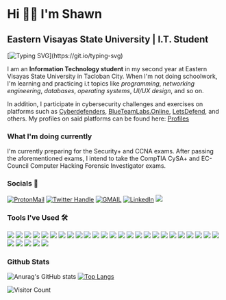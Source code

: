 # Hi 👋🏼 I'm Shawn 
## Eastern Visayas State University | I.T. Student

[![Typing SVG](https://readme-typing-svg.herokuapp.com?color=1B91A9&lines=Novice+Security+Researcher;Software+Engineer;DFIR+Aspirant;Python+Developer;Network+Engineer;Information+Technology+Student;)](https://git.io/typing-svg)

I am an **Information Technology student** in my second year at Eastern Visayas State University in Tacloban City. When I'm not doing schoolwork, I'm learning and practicing i.t topics like *programming*, *networking engineering*, *databases*, *operating systems*, *UI/UX design*, and so on.

In addition, I participate in cybersecurity challenges and exercises on platforms such as [Cyberdefenders](https://cyberdefenders.org/), [BlueTeamLabs.Online](https://blueteamlabs.online/), [LetsDefend](https://letsdefend.io/), and others. My profiles on said platforms can be found here: [Profiles](https://linktr.ee/m1cx)  

### What I'm doing currently
I'm currently preparing for the Security+ and CCNA exams. After passing the aforementioned exams, I intend to take the CompTIA CySA+ and EC-Council Computer Hacking Forensic Investigator exams.
  
  ### Socials 💬
  <a href="mailto:shawnmichaelsudaria14@proton.me"><img src="https://img.shields.io/badge/PROTONMAIL-shawnmichaelsudaria14%40proton.me-505264?style=for-the-badge&logo=protonmail&labelColor=505264" alt="ProtonMail" /></a> <a href="https://twitter.com/_m1cx_"><img src="https://img.shields.io/badge/TWITTER-%40__m1cx__-1DA1F2?style=for-the-badge&logo=twitter&labelColor=1DA1F2&logoColor=white" alt="Twitter Handle"/></a>
  <a href="mailto:shawnmichaelsudaria14gmail.com"><img src="https://img.shields.io/badge/GMAIL-shawnmichaelsudaria14%40gmail.com-17cf91?style=for-the-badge&logo=Microsoft+outlook&labelColor=17cf91" alt="GMAIL"/></a> <a href="https://www.linkedin.com/in/shawn-michael-sudaria/"><img src="https://img.shields.io/badge/LinkedIn-shawn%20michael%20sudaria-blue?style=for-the-badge&logo=linkedin&labelColor=blue" alt="LinkedIn"/></a> <a href="https://www.instagram.com/shun_micx/"><img src="https://img.shields.io/badge/INSTAGRAM-%40__m1cx__-4c68d7?style=for-the-badge&logo=instagram&labelColor=4c68d7" /></a>

### Tools I've Used 🛠️
<img src="https://img.shields.io/badge/html5-orange?style=for-the-badge&logo=html5&labelColor=orange&logoColor=white"/> <img src="https://img.shields.io/badge/css3-blue?style=for-the-badge&logo=css3&labelColor=blue&logoColor=white"/> <img src="https://img.shields.io/badge/Javascript-gray?style=for-the-badge&logo=javascript&labelColor=gray"/> <img src="https://img.shields.io/badge/bootstrap-purple?style=for-the-badge&logo=bootstrap&labelColor=purple&logoColor=white"/> <img src="https://img.shields.io/badge/python-darkgreen?style=for-the-badge&logo=python&labelColor=darkgreen&logoColor=white"/> <img src="https://img.shields.io/badge/C/C++-gray?style=for-the-badge&logo=c&labelColor=gray&logoColor=white"/>  <img src="https://img.shields.io/badge/vs code-0078d7?style=for-the-badge&logo=visual-studio-code&labelColor=0078d7"/> <img src="https://img.shields.io/badge/neovim-darkgreen?style=for-the-badge&logo=vim&labelColor=darkgreen"/> <img src="https://img.shields.io/badge/figma-pink?style=for-the-badge&logo=figma&labelColor=pink"/>  <img src="https://img.shields.io/badge/photoshop-darkblue?style=for-the-badge&logo=photoshop&labelColor=pink"/>  <img src="https://img.shields.io/badge/git-f77320?style=for-the-badge&logo=git&labelColor=f77320&logoColor=white"/> <img src="https://img.shields.io/badge/canva-34c2c7?style=for-the-badge&logo=canva&labelColor=34c2c7&logoColor=white"/> <img src="https://img.shields.io/badge/wireshark-3762f0?style=for-the-badge&logo=wireshark&labelColor=3762f0"/> <img src="https://img.shields.io/badge/volatility-f0183c?style=for-the-badge&logo=volatility&labelColor=f0183c"/> <img src="https://img.shields.io/badge/ftk imager-f0c518?style=for-the-badge&logo=ftk-imager&labelColor=f0c518"/>  <img src="https://img.shields.io/badge/autopsy-f05218?style=for-the-badge&logo=autopsy&labelColor=f05218"/>  <img src="https://img.shields.io/badge/packet tracer-4287f5?style=for-the-badge&logo=packet-tracer&labelColor=4287f5"/>  <img src="https://img.shields.io/badge/linux-818285?style=for-the-badge&logo=linux&labelColor=818285&logoColor=ffea00"/> <img src="https://img.shields.io/badge/VirtualBox-0451b5?style=for-the-badge&logo=virtualbox&labelColor=0451b5&logoColor=white"/> <img src="https://img.shields.io/badge/MySQL-0f8783?style=for-the-badge&logo=mysql&labelColor=0f8783&logoColor=white"/> <img src="https://img.shields.io/badge/Windows-00a1f1?style=for-the-badge&logo=windows&labelColor=00a1f1&logoColor=white"/> <img src="https://img.shields.io/badge/Filmora-gray?style=for-the-badge&logo=filmora&labelColor=gray&logoColor=white"/> <img src="https://img.shields.io/badge/Network Miner-870f69?style=for-the-badge&logo=Networkminer&labelColor=870f69&logoColor=white"/> <img src="https://img.shields.io/badge/Django-20751e?style=for-the-badge&logo=django&labelColor=20751e"/> <img src="https://img.shields.io/badge/flask-424242?style=for-the-badge&logo=flask&labelColor=424242"/> <img src="https://img.shields.io/badge/PyQt-024a0b?style=for-the-badge&logo=qt&labelColor=024a0b"/> <img src="https://img.shields.io/badge/powershell-012456?style=for-the-badge&logo=powershell&labelColor=012456"/> <img src="https://img.shields.io/badge/tmux-1e1f1e?style=for-the-badge&logo=tmux&labelColor=1e1f1e"/> <img src="https://img.shields.io/badge/bash-6b6b6b?style=for-the-badge&logo=shell&labelColor=6b6b6b&logoColor=white"/> <img src="https://img.shields.io/badge/c-sharp-6b6b6b?style=for-the-badge&logo=shell&labelColor=6b6b6b&logoColor=white"/>
 
 ### Github Stats
![Anurag's GitHub stats](https://github-readme-stats.vercel.app/api?username=0xM1cx&show_icons=true&theme=tokyonight)
[![Top Langs](https://github-readme-stats.vercel.app/api/top-langs/?username=0xM1cx&layout=compact)](https://github.com/anuraghazra/github-readme-stats)

 ![Visitor Count](https://profile-counter.glitch.me/{0xM1cx}/count.svg)

